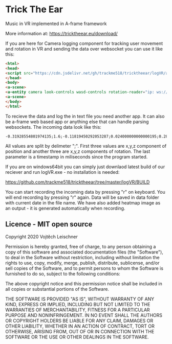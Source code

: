 # Trick The Ear
Music in VR implemented in A-frame framework

More information at: https://tricktheear.eu/download/

If you are here for Camera logging component for tracking user movement and rotation in VR and sending the data over websocket you can use it like this:

```html
<html>
<head>
<script src="https://cdn.jsdelivr.net/gh/trackme518/tricktheear/logVR/a-frame/logCamera.js"></script>
</head>
<body>
<a-scene>
<a-entity camera look-controls wasd-controls rotation-reader="ip: ws://10.0.0.18:8025/track; position: true, rotation: true; interval: 100;"></a-entity>
<a-scene>
</body>
</html>
```

To recieve the data and log the in text file you need another app. It can also be a-frame web based app or anything else that can handle parsing websockets. The incoming data look like this:

```
-0.31928554801974135;1.6;-0.11819450292053287;0.024000000000000195;0.28200000000000036;0;12681
```

All values are split by delimeter ";". First three values are x,y,z component of position and another three are x,y,z components of rotation. The last parameter is a timestamp in miliseconds since the program started. 

If you are on windows64bit you can simply just downlaod latest build of our reciever and run logVR.exe - no installation is needed:

https://github.com/trackme518/tricktheear/tree/master/logVR/BUILD

You can start recording the incoming data by pressing "r" on keyboard. You will end recording by pressing "r" again. Data will be saved in data folder with current date in the file name. We have also added heatmap image as an output - it is generated automatically when recording.

## Licence - MIT open source
Copyright 2020 Vojtěch Leischner

Permission is hereby granted, free of charge, to any person obtaining a copy of this software and associated documentation files (the "Software"), to deal in the Software without restriction, including without limitation the rights to use, copy, modify, merge, publish, distribute, sublicense, and/or sell copies of the Software, and to permit persons to whom the Software is furnished to do so, subject to the following conditions:

The above copyright notice and this permission notice shall be included in all copies or substantial portions of the Software.

THE SOFTWARE IS PROVIDED "AS IS", WITHOUT WARRANTY OF ANY KIND, EXPRESS OR IMPLIED, INCLUDING BUT NOT LIMITED TO THE WARRANTIES OF MERCHANTABILITY, FITNESS FOR A PARTICULAR PURPOSE AND NONINFRINGEMENT. IN NO EVENT SHALL THE AUTHORS OR COPYRIGHT HOLDERS BE LIABLE FOR ANY CLAIM, DAMAGES OR OTHER LIABILITY, WHETHER IN AN ACTION OF CONTRACT, TORT OR OTHERWISE, ARISING FROM, OUT OF OR IN CONNECTION WITH THE SOFTWARE OR THE USE OR OTHER DEALINGS IN THE SOFTWARE.

